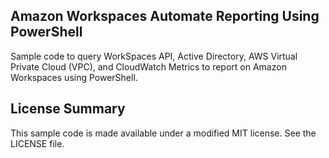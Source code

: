 ## Amazon Workspaces Automate Reporting Using PowerShell

Sample code to query WorkSpaces API, Active Directory, AWS Virtual Private Cloud (VPC), and CloudWatch Metrics to report on Amazon Workspaces using PowerShell.

## License Summary

This sample code is made available under a modified MIT license. See the LICENSE file.
